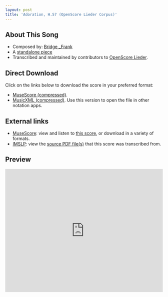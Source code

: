 ```yaml
---
layout: post
title: 'Adoration, H.57 (OpenScore Lieder Corpus)'
---
```


## About This Song

- Composed by: [Bridge,_Frank](https://fourscoreandmore.org/openscore/lieder/Bridge,_Frank)
- A [standalone piece](https://fourscoreandmore.org/openscore/lieder/Bridge,_Frank/_)
- Transcribed and maintained by contributors to [OpenScore Lieder].

[OpenScore Lieder]: https://musescore.com/openscore-lieder-corpus

## Direct Download

Click on the links below to download the score in your preferred format:
- [MuseScore (compressed)](https://github.com/openscore/lieder/blob/main/scores/Bridge,_Frank/_/Adoration,_H.57/lc6451405.mscz?raw=true).
- [MusicXML (compressed)](https://github.com/openscore/lieder/blob/main/scores/Bridge,_Frank/_/Adoration,_H.57/lc6451405.mxl?raw=true). Use this version to open the file in other notation apps.

## External links

- [MuseScore]: view and listen to [this score][MuseScore], or download in a variety of formats.
- [IMSLP]: view the [source PDF file(s)][IMSLP] that this score was transcribed from.

[MuseScore]: https://musescore.com/score/6451405
[IMSLP]: https://imslp.org/wiki/Special:ReverseLookup/212403

## Preview

<iframe width="100%" height="394" src="https://musescore.com/openscore-lieder-corpus/scores/6451405/embed" frameborder="0" allowfullscreen allow="autoplay; fullscreen"></iframe>
